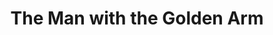 ---
layout: film

excerpt: Frankie Machine is a skilled card dealer and one-time heroin addict. When he returns home from jail, he struggles to find a new livelihood and to avoid slipping back into addiction.
title: The Man with the Golden Arm
runtime: 119
genre: 
- Drama
- Romance
silent: no
decade: 1950s
recommended: yes
editors-rating: 4
image:  /feature-images/The-Man-with-the-Golden-Arm-1955.jpg
video: https://www.youtube.com/embed/o1WWdq-G3EQ?rel=0&amp;controls=0&amp;showinfo=0
synopsis: Frankie Machine is a skilled card dealer and one-time heroin addict. When he returns home from jail, he struggles to find a new livelihood and to avoid slipping back into addiction.
director:  Otto Preminger
year: 1955
country: USA
cast:
- Frank Sinatra
- Kim Novak
- Eleanor Parker
imdb: http://www.imdb.com/title/tt0048347/?ref_=nv_sr_2

--- 